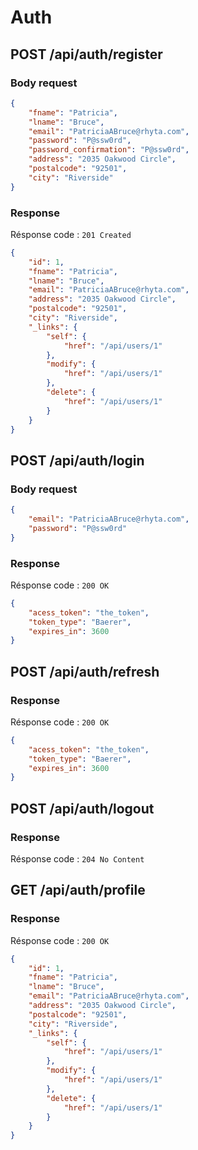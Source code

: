 # Auth

## POST /api/auth/register

### **Body request**

```json
{
    "fname": "Patricia",
    "lname": "Bruce",
    "email": "PatriciaABruce@rhyta.com",
    "password": "P@ssw0rd",
    "password_confirmation": "P@ssw0rd",
    "address": "2035 Oakwood Circle",
    "postalcode": "92501",
    "city": "Riverside"
}
```

### **Response**

Résponse code : ```201 Created```

```json
{
    "id": 1,
    "fname": "Patricia",
    "lname": "Bruce",
    "email": "PatriciaABruce@rhyta.com",
    "address": "2035 Oakwood Circle",
    "postalcode": "92501",
    "city": "Riverside",
    "_links": {
        "self": {
            "href": "/api/users/1"
        },
        "modify": {
            "href": "/api/users/1"
        },
        "delete": {
            "href": "/api/users/1"
        }
    }
}
```

## POST /api/auth/login

### **Body request**

```json
{
    "email": "PatriciaABruce@rhyta.com",
    "password": "P@ssw0rd"
}
```

### **Response**

Résponse code : ```200 OK```

```json
{
    "acess_token": "the_token",
    "token_type": "Baerer",
    "expires_in": 3600
}
```

## POST /api/auth/refresh

### **Response**

Résponse code : ```200 OK```

```json
{
    "acess_token": "the_token",
    "token_type": "Baerer",
    "expires_in": 3600
}
```

## POST /api/auth/logout

### **Response**

Résponse code : ```204 No Content```

## GET /api/auth/profile

### **Response**

Résponse code : ```200 OK```

```json
{
    "id": 1,
    "fname": "Patricia",
    "lname": "Bruce",
    "email": "PatriciaABruce@rhyta.com",
    "address": "2035 Oakwood Circle",
    "postalcode": "92501",
    "city": "Riverside",
    "_links": {
        "self": {
            "href": "/api/users/1"
        },
        "modify": {
            "href": "/api/users/1"
        },
        "delete": {
            "href": "/api/users/1"
        }
    }
}
```